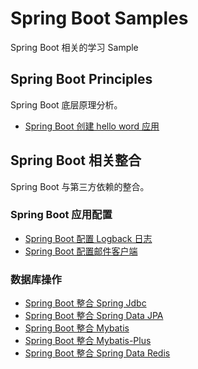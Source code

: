 # Spring Boot Samples
Spring Boot 相关的学习 Sample

## Spring Boot Principles
Spring Boot 底层原理分析。
- [Spring Boot 创建 hello word 应用](/spring-boot-application-principles/spring-boot-helloword) 

## Spring Boot 相关整合
Spring Boot 与第三方依赖的整合。

### Spring Boot 应用配置
- [Spring Boot 配置 Logback 日志](/spring-boot-logback)
- [Spring Boot 配置邮件客户端](/spring-boot-mail)

### 数据库操作
- [Spring Boot 整合 Spring Jdbc](/spring-boot-jdbc)
- [Spring Boot 整合 Spring Data JPA](/spring-boot-jpa)
- [Spring Boot 整合 Mybatis](/spring-boot-mybatis)
- [Spring Boot 整合 Mybatis-Plus](/spring-boot-mybatis-plus)
- [Spring Boot 整合 Spring Data Redis](/spring-boot-redis)
